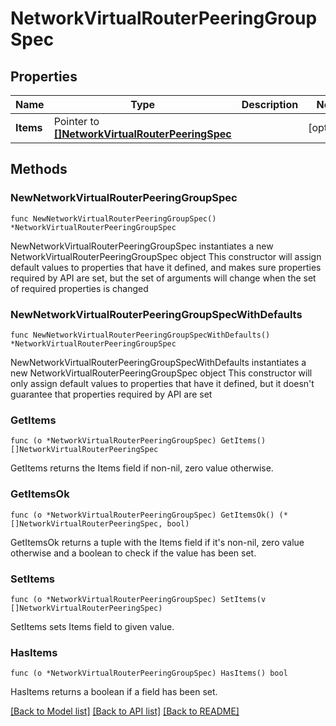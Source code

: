 # NetworkVirtualRouterPeeringGroupSpec

## Properties

Name | Type | Description | Notes
------------ | ------------- | ------------- | -------------
**Items** | Pointer to [**[]NetworkVirtualRouterPeeringSpec**](NetworkVirtualRouterPeeringSpec.md) |  | [optional] 

## Methods

### NewNetworkVirtualRouterPeeringGroupSpec

`func NewNetworkVirtualRouterPeeringGroupSpec() *NetworkVirtualRouterPeeringGroupSpec`

NewNetworkVirtualRouterPeeringGroupSpec instantiates a new NetworkVirtualRouterPeeringGroupSpec object
This constructor will assign default values to properties that have it defined,
and makes sure properties required by API are set, but the set of arguments
will change when the set of required properties is changed

### NewNetworkVirtualRouterPeeringGroupSpecWithDefaults

`func NewNetworkVirtualRouterPeeringGroupSpecWithDefaults() *NetworkVirtualRouterPeeringGroupSpec`

NewNetworkVirtualRouterPeeringGroupSpecWithDefaults instantiates a new NetworkVirtualRouterPeeringGroupSpec object
This constructor will only assign default values to properties that have it defined,
but it doesn't guarantee that properties required by API are set

### GetItems

`func (o *NetworkVirtualRouterPeeringGroupSpec) GetItems() []NetworkVirtualRouterPeeringSpec`

GetItems returns the Items field if non-nil, zero value otherwise.

### GetItemsOk

`func (o *NetworkVirtualRouterPeeringGroupSpec) GetItemsOk() (*[]NetworkVirtualRouterPeeringSpec, bool)`

GetItemsOk returns a tuple with the Items field if it's non-nil, zero value otherwise
and a boolean to check if the value has been set.

### SetItems

`func (o *NetworkVirtualRouterPeeringGroupSpec) SetItems(v []NetworkVirtualRouterPeeringSpec)`

SetItems sets Items field to given value.

### HasItems

`func (o *NetworkVirtualRouterPeeringGroupSpec) HasItems() bool`

HasItems returns a boolean if a field has been set.


[[Back to Model list]](../README.md#documentation-for-models) [[Back to API list]](../README.md#documentation-for-api-endpoints) [[Back to README]](../README.md)


